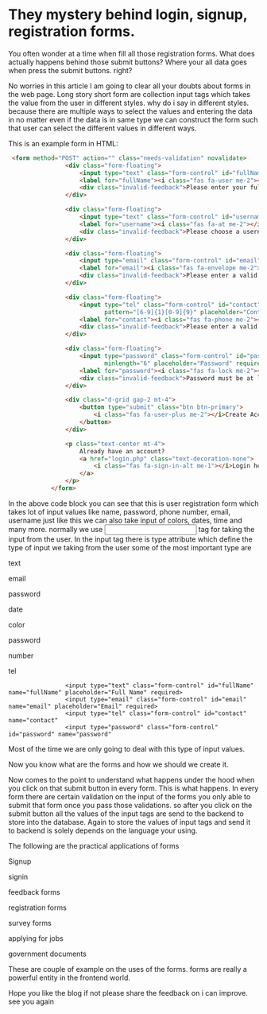 # They mystery behind login, signup, registration forms.



You often wonder at a time when fill all those registration forms. What does actually happens behind those submit buttons? Where your all data goes when press the submit buttons. right?

No worries in this article I am going to clear all your doubts about forms in the web page. 
Long story short form are collection input tags which takes the value from the user in different styles. why do i say in different styles. because there are multiple ways to select the values and entering the data in no matter even if the data is in same type we can construct the form such that user can select the different values in different ways.

This is an example form in HTML:

```html
 <form method="POST" action="" class="needs-validation" novalidate>
                <div class="form-floating">
                    <input type="text" class="form-control" id="fullName" name="fullName" placeholder="Full Name" required>
                    <label for="fullName"><i class="fas fa-user me-2"></i>Full Name</label>
                    <div class="invalid-feedback">Please enter your full name.</div>
                </div>

                <div class="form-floating">
                    <input type="text" class="form-control" id="username" name="username" placeholder="Username" required>
                    <label for="username"><i class="fas fa-at me-2"></i>Username</label>
                    <div class="invalid-feedback">Please choose a username.</div>
                </div>

                <div class="form-floating">
                    <input type="email" class="form-control" id="email" name="email" placeholder="Email" required>
                    <label for="email"><i class="fas fa-envelope me-2"></i>Email address</label>
                    <div class="invalid-feedback">Please enter a valid email address.</div>
                </div>

                <div class="form-floating">
                    <input type="tel" class="form-control" id="contact" name="contact" 
                           pattern="[6-9]{1}[0-9]{9}" placeholder="Contact" required>
                    <label for="contact"><i class="fas fa-phone me-2"></i>Phone Number</label>
                    <div class="invalid-feedback">Please enter a valid Indian phone number (10 digits starting with 6-9).</div>
                </div>

                <div class="form-floating">
                    <input type="password" class="form-control" id="password" name="password" 
                           minlength="6" placeholder="Password" required>
                    <label for="password"><i class="fas fa-lock me-2"></i>Password</label>
                    <div class="invalid-feedback">Password must be at least 6 characters long.</div>
                </div>

                <div class="d-grid gap-2 mt-4">
                    <button type="submit" class="btn btn-primary">
                        <i class="fas fa-user-plus me-2"></i>Create Account
                    </button>
                </div>

                <p class="text-center mt-4">
                    Already have an account? 
                    <a href="login.php" class="text-decoration-none">
                        <i class="fas fa-sign-in-alt me-1"></i>Login here
                    </a>
                </p>
            </form>  
```


In the above code block you can see that this is user registration form which takes lot of input values like name, password, phone number, email, username just like this we can also take input of colors, dates, time and many more. normally we use <input /> tag for taking the input from the user. 
In the input tag there is type attribute which define the type of input we taking from the user some of the most important type are 


text

email

password

date

color

password

number

tel


                    <input type="text" class="form-control" id="fullName" name="fullName" placeholder="Full Name" required>
                    <input type="email" class="form-control" id="email" name="email" placeholder="Email" required>
                    <input type="tel" class="form-control" id="contact" name="contact" 
                    <input type="password" class="form-control" id="password" name="password" 


Most of the time we are only going to deal with this type of input values.



Now you know what are the forms and how we should we create it. 


Now comes to the point to understand what happens under the hood when you click on that submit button in every form. This is what happens. In every form there are certain validation on the input of the forms you only able to submit that form once you pass those validations. so after you click on the submit button all the values of the input tags are send to the backend to store into the database. Again to store the values of input tags and send it to backend is solely depends on the language your using. 



The following are the practical applications of forms


Signup

signin

feedback forms

registration forms

survey forms

applying for jobs

government documents

These are couple of example on the uses of the forms. 
forms are really a powerful entity in the frontend world.

Hope you like the blog if not please share the feedback on i can improve.
see you again

